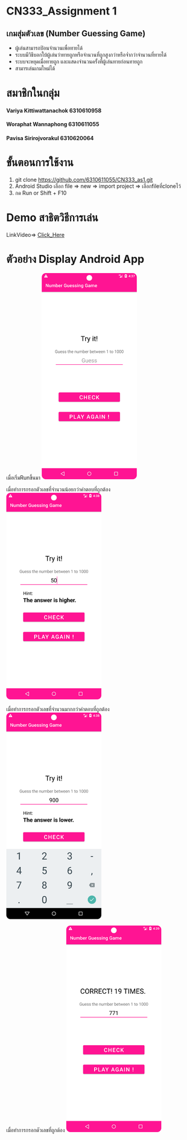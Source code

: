 # CN333_Assignment 1

## เกมสุ่มตัวเลข (Number Guessing Game)
- ผู้เล่นสามารถป้อนจำนวนเพื่อทายได้
- ระบบมีวิธีบอกใบ้ผู้เล่นว่าทายถูกหรือจำนวนที่ถูกสูงกว่าหรือจ่ำกว่าจำนวนที่ทายได้
- ระบบจะหยุดเมื่อทายถูก และแสดงจำนวนครั้งที่ผู้เล่นทายก่อนทายถูก
- สามารเล่นเกมใหม่ได้

# สมาชิกในกลุ่ม
#### Variya Kittiwattanachok 6310610958
#### Woraphat Wannaphong 6310611055
#### Pavisa Sirirojvorakul 6310620064

# ขั้นตอนการใช้งาน
1. git clone https://github.com/6310611055/CN333_as1.git
2. Android Studio เลือก file => new => import project => เลือกfileที่cloneไว้
3. กด Run or Shift + F10

# Demo สาธิตวิธีการเล่น
LinkVideo=> [Click_Here](https://youtu.be/H33QJ3YbSHU)

# ตัวอย่าง Display Android App
เมื่อเริ่มRunขึ้นมา
<img src = "StartGame.png" alt ="Start Game" width = "50%" Height ="50%">

เมื่อทำการกรอกตัวเลขที่จำนวนน้อยกว่าคำตอบที่ถูกต้อง
<img src = "Higher.png" alt ="Higher" width = "50%" Height ="50%">

เมื่อทำการกรอกตัวเลขที่จำนวนมากกว่าคำตอบที่ถูกต้อง
<img src = "Lower.png" alt ="Lower" width = "50%" Height ="50%">

เมื่อทำการกรอกตัวเลขที่ถูกต้อง
<img src = "Correct.png" alt ="Correct" width = "50%" Height ="50%">


